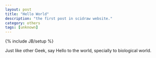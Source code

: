 ```yaml
---
layout: post
title: "Hello World"
description: "the first post in scidraw website."
category: others
tags: [unknown]
---
```

{% include JB/setup %}

Just like other Geek, say Hello to the world, specially to biological world.


